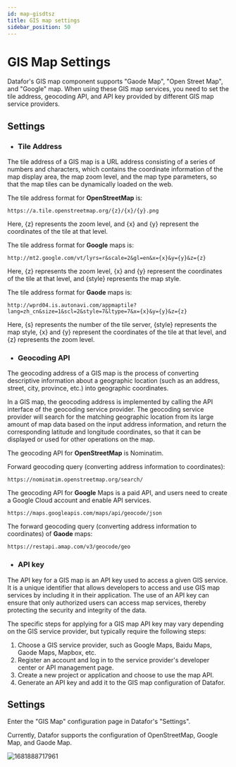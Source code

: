 ```yaml
---
id: map-gisdtsz
title: GIS map settings
sidebar_position: 50
---
```

# GIS Map Settings

Datafor's GIS map component supports "Gaode Map", "Open Street Map", and "Google" map. When using these GIS map services, you need to set the tile address, geocoding API, and API key provided by different GIS map service providers.

## Settings

- ### Tile Address

The tile address of a GIS map is a URL address consisting of a series of numbers and characters, which contains the coordinate information of the map display area, the map zoom level, and the map type parameters, so that the map tiles can be dynamically loaded on the web.

The tile address format for **OpenStreetMap** is:

```
https://a.tile.openstreetmap.org/{z}/{x}/{y}.png
```

Here, {z} represents the zoom level, and {x} and {y} represent the coordinates of the tile at that level.

The tile address format for **Google** maps is:

```
http://mt2.google.com/vt/lyrs=r&scale=2&gl=en&x={x}&y={y}&z={z}
```

Here, {z} represents the zoom level, {x} and {y} represent the coordinates of the tile at that level, and {style} represents the map style.

The tile address format for **Gaode** maps is:

```
http://wprd04.is.autonavi.com/appmaptile?lang=zh_cn&size=1&scl=2&style=7&ltype=7&x={x}&y={y}&z={z}
```

Here, {s} represents the number of the tile server, {style} represents the map style, {x} and {y} represent the coordinates of the tile at that level, and {z} represents the zoom level.

- ### Geocoding API

The geocoding address of a GIS map is the process of converting descriptive information about a geographic location (such as an address, street, city, province, etc.) into geographic coordinates.

In a GIS map, the geocoding address is implemented by calling the API interface of the geocoding service provider. The geocoding service provider will search for the matching geographic location from its large amount of map data based on the input address information, and return the corresponding latitude and longitude coordinates, so that it can be displayed or used for other operations on the map.

The geocoding API for **OpenStreetMap** is Nominatim.

Forward geocoding query (converting address information to coordinates):

```
https://nominatim.openstreetmap.org/search/
```

The geocoding API for **Google** Maps is a paid API, and users need to create a Google Cloud account and enable API services.

```
https://maps.googleapis.com/maps/api/geocode/json
```

The forward geocoding query (converting address information to coordinates) of **Gaode** maps:

```
https://restapi.amap.com/v3/geocode/geo
```

- ### API key

The API key for a GIS map is an API key used to access a given GIS service. It is a unique identifier that allows developers to access and use GIS map services by including it in their application. The use of an API key can ensure that only authorized users can access map services, thereby protecting the security and integrity of the data.

The specific steps for applying for a GIS map API key may vary depending on the GIS service provider, but typically require the following steps:

1. Choose a GIS service provider, such as Google Maps, Baidu Maps, Gaode Maps, Mapbox, etc.
2. Register an account and log in to the service provider's developer center or API management page.
3. Create a new project or application and choose to use the map API.
4. Generate an API key and add it to the GIS map configuration of Datafor.

## Settings

Enter the "GIS Map" configuration page in Datafor's "Settings".

Currently, Datafor supports the configuration of OpenStreetMap, Google Map, and Gaode Map.

![1681888717961](../../../../../../static/img/en/datafor/visualizer/1681888717961.png)

<!--Datafor's server will cache the geocoding (geographic coordinate information) queried by the page, and you can also clear the cached geographic coordinate information by clicking the "Clear Geocoding Cache" button in the settings interface.-->
